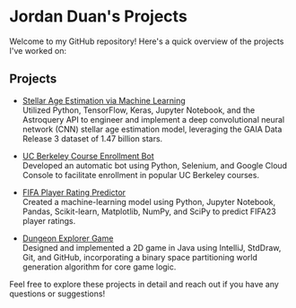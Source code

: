 # Jordan Duan's Projects

Welcome to my GitHub repository! Here's a quick overview of the projects I've worked on:

## Projects
- [Stellar Age Estimation via Machine Learning](https://github.com/jordan-duan/stellar-age-estimation-via-ml)  
  Utilized Python, TensorFlow, Keras, Jupyter Notebook, and the Astroquery API to engineer and implement a deep convolutional neural network (CNN) stellar age estimation model, leveraging the GAIA Data Release 3 dataset of 1.47 billion stars.

- [UC Berkeley Course Enrollment Bot](https://github.com/jordan-duan/cal-course-enrollment-bot/)  
  Developed an automatic bot using Python, Selenium, and Google Cloud Console to facilitate enrollment in popular UC Berkeley courses.

- [FIFA Player Rating Predictor](https://github.com/jordan-duan/fifa-player-rating-predictor)  
  Created a machine-learning model using Python, Jupyter Notebook, Pandas, Scikit-learn, Matplotlib, NumPy, and SciPy to predict FIFA23 player ratings.

- [Dungeon Explorer Game](https://github.com/jordan-duan/dungeon-explorer-game)  
  Designed and implemented a 2D game in Java using IntelliJ, StdDraw, Git, and GitHub, incorporating a binary space partitioning world generation algorithm for core game logic.

Feel free to explore these projects in detail and reach out if you have any questions or suggestions! 
